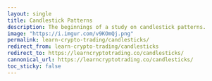 ```yaml
---
layout: single
title: Candlestick Patterns
description: The beginnings of a study on candlestick patterns.
image: "https://i.imgur.com/v9KOmQj.png"
permalink: learn-crypto-trading/candlesticks/
redirect_from: learn-crypto-trading/candlesticks
redirect_to: https://learncryptotrading.co/candlesticks/
cannonical_url: https://learncryptotrading.co/candlesticks/
toc_sticky: false
---
```

